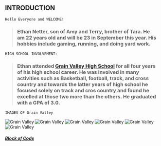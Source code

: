 ## **INTRODUCTION**
```
Hello Everyone and WELCOME!
```
> ### Ethan Netter, son of Amy and Terry, brother of Tara. He am 22 years old and will be 23 in September this year. His hobbies include gaming, running, and doing yard work.
```
HIGH SCHOOL INVOLVEMENT:
```
>### Ethan attended [Grain Valley High School](https://gvhs.grainvalleyschools.org/) for all four years of his high school career. He was involved in many activities such as Basketball, football, track, and cross country and towards the latter years of high school he focused solely on track and cros country and found he excelled at those two more than the others. He graduated with a GPA of 3.0.

```
IMAGES OF Grain Valley
```
![Grain Valley](https://www.google.com/search?q=grain+valley+high+school&client=firefox-b-1-d&hl=en&sxsrf=ALeKk03ndrnakzqbOnD89mOCS4EQ1E0IEQ:1588829366526&source=lnms&tbm=isch&sa=X&ved=2ahUKEwjoiYDQgqHpAhVPVc0KHRTbD1YQ_AUoAnoECBQQBA&biw=1536&bih=750#imgrc=EggxqQcOwbjkFM)
![Grain Valley](https://www.google.com/search?q=grain+valley+high+school&client=firefox-b-1-d&hl=en&sxsrf=ALeKk03ndrnakzqbOnD89mOCS4EQ1E0IEQ:1588829366526&source=lnms&tbm=isch&sa=X&ved=2ahUKEwjoiYDQgqHpAhVPVc0KHRTbD1YQ_AUoAnoECBQQBA&biw=1536&bih=750#imgrc=lKqTpiEFu5GcmM)
![Grain Valley](https://www.google.com/search?q=grain+valley+high+school&client=firefox-b-1-d&hl=en&sxsrf=ALeKk03ndrnakzqbOnD89mOCS4EQ1E0IEQ:1588829366526&source=lnms&tbm=isch&sa=X&ved=2ahUKEwjoiYDQgqHpAhVPVc0KHRTbD1YQ_AUoAnoECBQQBA&biw=1536&bih=750#imgrc=nUjTuRlr1WKD-M)
![Grain Valley](https://www.google.com/search?q=grain+valley+high+school&client=firefox-b-1-d&hl=en&sxsrf=ALeKk03ndrnakzqbOnD89mOCS4EQ1E0IEQ:1588829366526&source=lnms&tbm=isch&sa=X&ved=2ahUKEwjoiYDQgqHpAhVPVc0KHRTbD1YQ_AUoAnoECBQQBA&biw=1536&bih=750#imgrc=3d0kQMI7hni83M)
![Grain Valley](https://www.google.com/search?q=grain+valley+high+school&client=firefox-b-1-d&hl=en&sxsrf=ALeKk03ndrnakzqbOnD89mOCS4EQ1E0IEQ:1588829366526&source=lnms&tbm=isch&sa=X&ved=2ahUKEwjoiYDQgqHpAhVPVc0KHRTbD1YQ_AUoAnoECBQQBA&biw=1536&bih=750#imgrc=w7zvShKTv5iA_M)
![Grain Valley](https://www.google.com/search?q=grain+valley+high+school&client=firefox-b-1-d&hl=en&sxsrf=ALeKk03ndrnakzqbOnD89mOCS4EQ1E0IEQ:1588829366526&source=lnms&tbm=isch&sa=X&ved=2ahUKEwjoiYDQgqHpAhVPVc0KHRTbD1YQ_AUoAnoECBQQBA&biw=1536&bih=750#imgrc=na9zSR7d5T8UBM)

##### [Block of Code](Block-of-Code-Assignment.md)
